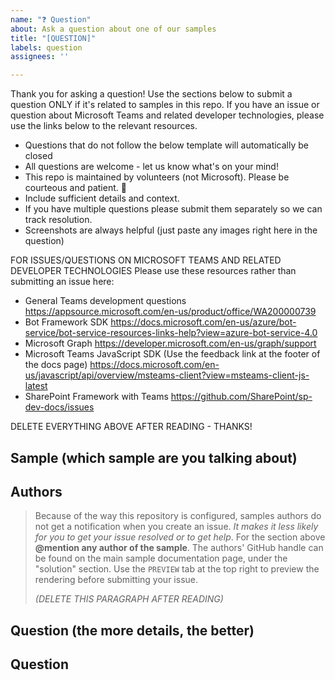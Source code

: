 ```yaml
---
name: "❓ Question"
about: Ask a question about one of our samples
title: "[QUESTION]"
labels: question
assignees: ''

---
```


Thank you for asking a question! Use the sections below to submit a question ONLY if it's related to samples in this repo. If you have an issue or question about Microsoft Teams and related developer technologies, please use the links below to the relevant resources.

- Questions that do not follow the below template will automatically be closed
- All questions are welcome - let us know what's on your mind!
- This repo is maintained by volunteers (not Microsoft). Please be courteous and patient. 🙂
- Include sufficient details and context.
- If you have multiple questions please submit them separately so we can track resolution.
- Screenshots are always helpful (just paste any images right here in the question)

FOR ISSUES/QUESTIONS ON MICROSOFT TEAMS AND RELATED DEVELOPER TECHNOLOGIES
Please use these resources rather than submitting an issue here:

 - General Teams development questions https://appsource.microsoft.com/en-us/product/office/WA200000739
 - Bot Framework SDK https://docs.microsoft.com/en-us/azure/bot-service/bot-service-resources-links-help?view=azure-bot-service-4.0
 - Microsoft Graph https://developer.microsoft.com/en-us/graph/support
 - Microsoft Teams JavaScript SDK (Use the feedback link at the footer of the docs page) https://docs.microsoft.com/en-us/javascript/api/overview/msteams-client?view=msteams-client-js-latest
 - SharePoint Framework with Teams https://github.com/SharePoint/sp-dev-docs/issues

DELETE EVERYTHING ABOVE AFTER READING - THANKS!

## Sample (which sample are you talking about)


## Authors

> Because of the way this repository is configured, samples authors do not get a notification when you create an issue. *It makes it less likely for you to get your issue resolved or to get help*. For the section above **@mention any author of the sample**. The authors' GitHub handle can be found on the main sample documentation page, under the "solution" section. Use the `PREVIEW` tab at the top right to preview the rendering before submitting your issue.
> 
> _(DELETE THIS PARAGRAPH AFTER READING)_


## Question (the more details, the better)


## Question
